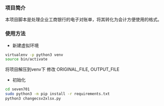### 项目简介 
本项目脚本是处理企业工商银行的电子对账单，将其转化为会计方便使用的格式。

### 使用方法
- 新建虚拟环境
```bash
virtualenv -p python3 venv
source bin/activate
```
将项目解压到venv下
修改 ORIGINAL_FILE, OUTPUT_FILE

- 初始化
```bash
cd seven701
sudo python3 -m pip install -r requirements.txt
python3 changecsv2xlsx.py
```
